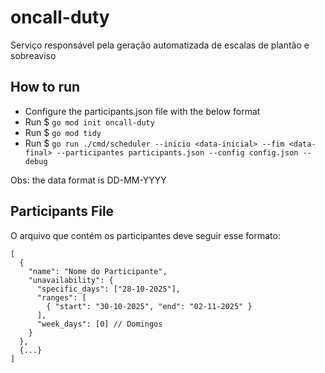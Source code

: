 # oncall-duty
Serviço responsável pela geração automatizada de escalas de plantão e sobreaviso

## How to run

- Configure the participants.json file with the below format
- Run $ `go mod init oncall-duty`
- Run $ `go mod tidy`
- Run $ `go run ./cmd/scheduler --inicio <data-inicial> --fim <data-final> --participantes participants.json --config config.json --debug`

Obs: the data format is DD-MM-YYYY

## Participants File

O arquivo que contém os participantes deve seguir esse formato:

```
[
  {
    "name": "Nome do Participante",
    "unavailability": {
      "specific_days": ["28-10-2025"],
      "ranges": [
        { "start": "30-10-2025", "end": "02-11-2025" }
      ],
      "week_days": [0] // Domingos
    }
  },
  {...}
]
```

